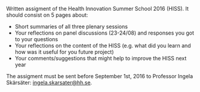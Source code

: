 Written assigment of the Health Innovation Summer School 2016 (HISS). It should consist on 5 pages about:
- Short summaries of all three plenary sessions
- Your reflections on panel discussions (23-24/08) and responses you got to your questions
- Your reflections on the content of the HISS (e.g. what did you learn and how was it useful for you future project)
- Your comments/suggestions that might help to improve the HISS next year

The assigment must be sent before September 1st, 2016 to Professor Ingela Skärsäter: ingela.skarsater@hh.se.
